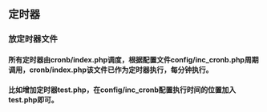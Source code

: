 ## 定时器
### 放定时器文件
#### 所有定时器由cronb/index.php调度，根据配置文件config/inc_cronb.php周期调用，cronb/index.php该文件已作为定时器执行，每分钟执行。
#### 比如增加定时器test.php，在config/inc_cronb配置执行时间的位置加入test.php即可。
